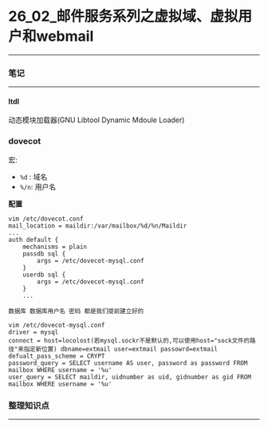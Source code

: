 # 26_02_邮件服务系列之虚拟域、虚拟用户和webmail

---

### 笔记

---

#### ltdl

动态模块加载器(GNU Libtool Dynamic Mdoule Loader)

### dovecot 

宏:

* `%d` : 域名
* `%/n`: 用户名

**配置**

```shell
vim /etc/dovecot.conf
mail_location = maildir:/var/mailbox/%d/%n/Maildir
...
auth default {
	mechanisms = plain
	passdb sql {
		args = /etc/dovecot-mysql.conf
	}
	userdb sql {
		args = /etc/dovecot-mysql.conf
	}
	...
```

```shell
数据库 数据库用户名 密码 都是我们提前建立好的

vim /etc/dovecot-mysql.conf
driver = mysql
connect = host=locolost(若mysql.sockr不是默认的,可以使用host="sock文件的路径"来指定新位置) dbname=extmail user=extmail passowrd=extmail
defualt_pass_scheme = CRYPT
password_query = SELECT username AS user, password as password FROM mailbox WHERE username = '%u'
user_query = SELECT maildir, uidnumber as uid, gidnumber as gid FROM mailbox WHERE username = '%u'
```


### 整理知识点

---